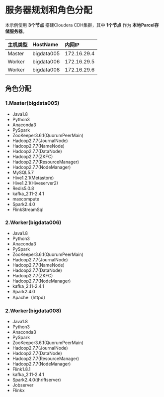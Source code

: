 服务器规划和角色分配
================================================================================
本示例使用 **3个节点** 搭建Cloudera CDH集群，其中 **1个节点** 作为 **本地Parcel存储服务器**。

| 主机类型 | HostName | 内网IP |
| :----- | :-------- | :------------|
| Master | bigdata005 | 172.16.29.4 |
| Worker | bigdata006 | 172.16.29.5 |
| Worker | bigdata008 | 172.16.29.6 |

## 角色分配

### 1.Master(bigdata005)
+ Java1.8
+ Python3
+ Anaconda3
+ PySpark
+ ZooKeeper3.6.1(QuorumPeerMain)
+ Hadoop2.7.7(JournalNode)
+ Hadoop2.7.7(NameNode)
+ Hadoop2.7.7(DataNode)
+ Hadoop2.7.7(ZKFC)
+ Hadoop2.7.7(ResourceManager)
+ Hadoop2.7.7(NodeManager)
+ MySQL5.7
+ Hive1.2.1(Metastore)
+ Hive1.2.1(Hiveserver2)
+ Redis5.0.8
+ kafka_2.11-2.4.1
+ maxcompute
+ Spark2.4.0
+ FlinkStreamSql

### 2.Worker(bigdata006)
+ Java1.8
+ Python3
+ Anaconda3
+ PySpark
+ ZooKeeper3.6.1(QuorumPeerMain)
+ Hadoop2.7.7(JournalNode)
+ Hadoop2.7.7(NameNode)
+ Hadoop2.7.7(DataNode)
+ Hadoop2.7.7(ZKFC)
+ Hadoop2.7.7(NodeManager)
+ kafka_2.11-2.4.1
+ Spark2.4.0
+ Apache（httpd）

### 2.Worker(bigdata008)
+ Java1.8
+ Python3
+ Anaconda3
+ PySpark
+ ZooKeeper3.6.1(QuorumPeerMain)
+ Hadoop2.7.7(JournalNode)
+ Hadoop2.7.7(DataNode)
+ Hadoop2.7.7(ResourceManager)
+ Hadoop2.7.7(NodeManager)
+ Flink1.8.1
+ kafka_2.11-2.4.1
+ Spark2.4.0(thriftserver)
+ Jobserver
+ Flinkx

